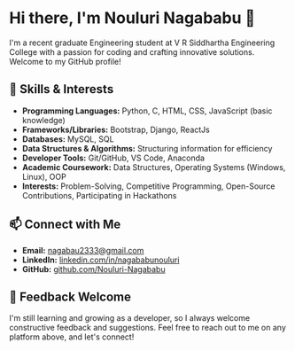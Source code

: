 

<!--
**Nouluri-Nagababu/Nouluri-Nagababu** is a ✨ _special_ ✨ repository because its `README.md` (this file) appears on your GitHub profile.

Here are some ideas to get you started:

- 🔭 I’m currently working on ...
- 🌱 I’m currently learning ...
- 👯 I’m looking to collaborate on ...
- 🤔 I’m looking for help with ...
- 💬 Ask me about ...
- 📫 How to reach me: ...
- 😄 Pronouns: ...
- ⚡ Fun fact: ...
-->
# Hi there, I'm Nouluri Nagababu 👋

I'm a recent graduate Engineering student at V R Siddhartha Engineering College with a passion for coding and crafting innovative solutions. Welcome to my GitHub profile!

## 🚀 Skills & Interests

- **Programming Languages:** Python, C, HTML, CSS, JavaScript (basic knowledge)
- **Frameworks/Libraries:** Bootstrap, Django, ReactJs
- **Databases:** MySQL, SQL
- **Data Structures & Algorithms:** Structuring information for efficiency
- **Developer Tools:** Git/GitHub, VS Code, Anaconda
- **Academic Coursework:** Data Structures, Operating Systems (Windows, Linux), OOP
- **Interests:** Problem-Solving, Competitive Programming, Open-Source Contributions, Participating in Hackathons

## 📫 Connect with Me

- **Email:** [nagabau2333@gmail.com](mailto:nagabau2333@gmail.com)
- **LinkedIn:** [linkedin.com/in/nagababunouluri](https://www.linkedin.com/in/nagababunouluri/)
- **GitHub:** [github.com/Nouluri-Nagababu](https://github.com/Nouluri-Nagababu)

## 🤝 Feedback Welcome

I'm still learning and growing as a developer, so I always welcome constructive feedback and suggestions. Feel free to reach out to me on any platform above, and let's connect!
